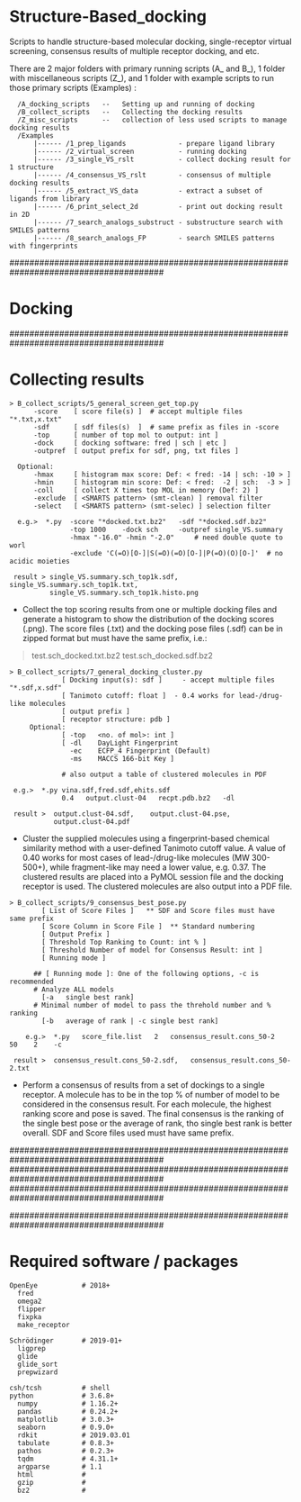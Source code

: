 # Structure-Based_docking
Scripts to handle structure-based molecular docking, single-receptor virtual screening, consensus results of multiple receptor docking, and etc.

There are 2 major folders with primary running scripts (A_ and B_), 1 folder with miscellaneous scripts (Z_), and 1 folder with example scripts to run those primary scripts (Examples) :
```
  /A_docking_scripts   --   Setting up and running of docking
  /B_collect_scripts   --   Collecting the docking results
  /Z_misc_scripts      --   collection of less used scripts to manage docking results
  /Examples
      |------ /1_prep_ligands             - prepare ligand library
      |------ /2_virtual_screen           - running docking
      |------ /3_single_VS_rslt           - collect docking result for 1 structure
      |------ /4_consensus_VS_rslt        - consensus of multiple docking results
      |------ /5_extract_VS_data          - extract a subset of ligands from library
      |------ /6_print_select_2d          - print out docking result in 2D
      |------ /7_search_analogs_substruct - substructure search with SMILES patterns
      |------ /8_search_analogs_FP        - search SMILES patterns with fingerprints
```
#######################################################################################
# Docking

#######################################################################################
# Collecting results
```
> B_collect_scripts/5_general_screen_get_top.py
      -score    [ score file(s) ]  # accept multiple files "*.txt,x.txt"
      -sdf      [ sdf files(s)  ]  # same prefix as files in -score
      -top      [ number of top mol to output: int ]
      -dock     [ docking software: fred | sch | etc ]
      -outpref  [ output prefix for sdf, png, txt files ]

  Optional:
      -hmax     [ histogram max score: Def: < fred: -14 | sch: -10 > ]
      -hmin     [ histogram min score: Def: < fred:  -2 | sch:  -3 > ]
      -coll     [ collect X times top MOL in memory (Def: 2) ]
      -exclude  [ <SMARTS pattern> (smt-clean) ] removal filter
      -select   [ <SMARTS pattern> (smt-selec) ] selection filter

  e.g.>  *.py  -score "*docked.txt.bz2"   -sdf "*docked.sdf.bz2" 
               -top 1000    -dock sch     -outpref single_VS.summary
               -hmax "-16.0" -hmin "-2.0"     # need double quote to worl
               -exclude 'C(=O)[O-]|S(=O)(=O)[O-]|P(=O)(O)[O-]'  # no acidic moieties
               
 result > single_VS.summary.sch_top1k.sdf, single_VS.summary.sch_top1k.txt, 
          single_VS.summary.sch_top1k.histo.png
```
- Collect the top scoring results from one or multiple docking files and generate a histogram to show the distribution of the docking scores (.png). The score files (.txt) and the docking pose files (.sdf) can be in zipped format but must have the same prefix, i.e.:
> test.sch_docked.txt.bz2
> test.sch_docked.sdf.bz2


```
> B_collect_scripts/7_general_docking_cluster.py
             [ Docking input(s): sdf ]     - accept multiple files "*.sdf,x.sdf"
             [ Tanimoto cutoff: float ]  - 0.4 works for lead-/drug-like molecules
             [ output prefix ] 
             [ receptor structure: pdb ]
     Optional:
             [ -top   <no. of mol>: int ]
             [ -dl    DayLight Fingerprint      
               -ec    ECFP_4 Fingerprint (Default)
               -ms    MACCS 166-bit Key ]

             # also output a table of clustered molecules in PDF

 e.g.>  *.py vina.sdf,fred.sdf,ehits.sdf 
             0.4   output.clust-04   recpt.pdb.bz2   -dl

 result >  output.clust-04.sdf,    output.clust-04.pse,
           output.clust-04.pdf
```
- Cluster the supplied molecules using a fingerprint-based chemical similarity method with a user-defined Tanimoto cutoff value. A value of 0.40 works for most cases of lead-/drug-like molecules (MW 300-500+), while fragment-like may need a lower value, e.g. 0.37. The clustered results are placed into a PyMOL session file and the docking receptor is used. The clustered molecules are also output into a PDF file.

```
> B_collect_scripts/9_consensus_best_pose.py
        [ List of Score Files ]   ** SDF and Score files must have same prefix
        [ Score Column in Score File ]  ** Standard numbering
        [ Output Prefix ] 
        [ Threshold Top Ranking to Count: int % ]
        [ Threshold Number of model for Consensus Result: int ]
        [ Running mode ]
        
      ## [ Running mode ]: One of the following options, -c is recommended
      # Analyze ALL models
        [-a   single best rank]
      # Minimal number of model to pass the threhold number and % ranking
        [-b   average of rank | -c single best rank]
        
    e.g.>  *.py   score_file.list   2   consensus_result.cons_50-2   50    2    -c
 
 result >  consensus_result.cons_50-2.sdf,   consensus_result.cons_50-2.txt
 ```
- Perform a consensus of results from a set of dockings to a single receptor. A molecule has to be in the top <X>% of <Y> number of model to be considered in the consensus result. For each molecule, the highest ranking score and pose is saved. The final consensus is the ranking of the single best pose or the average of rank, tho single best rank is better overall. SDF and Score files used must have same prefix.

#######################################################################################
#######################################################################################
#######################################################################################

#######################################################################################
# Required software / packages
```
OpenEye           # 2018+
  fred
  omega2
  flipper
  fixpka
  make_receptor
```
```
Schrödinger       # 2019-01+
  ligprep
  glide
  glide_sort
  prepwizard
```
```
csh/tcsh          # shell
python            # 3.6.8+
  numpy           # 1.16.2+
  pandas          # 0.24.2+
  matplotlib      # 3.0.3+
  seaborn         # 0.9.0+
  rdkit           # 2019.03.01
  tabulate        # 0.8.3+
  pathos          # 0.2.3+
  tqdm            # 4.31.1+
  argparse        # 1.1
  html            # 
  gzip            # 
  bz2             # 
```
